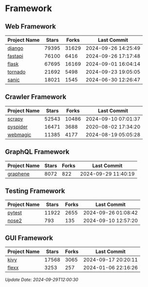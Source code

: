 # Framework

## Web Framework
| Project Name | Stars | Forks | Last Commit |
| ------------ | ----- | ----- | ----------- |
| [django](https://github.com/django/django) | 79395 | 31629 | 2024-09-26 14:25:49 |
| [fastapi](https://github.com/fastapi/fastapi) | 76100 | 6416 | 2024-09-26 17:17:48 |
| [flask](https://github.com/pallets/flask) | 67695 | 16169 | 2024-09-01 16:04:14 |
| [tornado](https://github.com/tornadoweb/tornado) | 21692 | 5498 | 2024-09-23 19:05:05 |
| [sanic](https://github.com/sanic-org/sanic) | 18021 | 1545 | 2024-06-30 12:26:47 |

## Crawler Framework
| Project Name | Stars | Forks | Last Commit |
| ------------ | ----- | ----- | ----------- |
| [scrapy](https://github.com/scrapy/scrapy) | 52543 | 10486 | 2024-09-10 07:01:37 |
| [pyspider](https://github.com/binux/pyspider) | 16471 | 3688 | 2020-08-02 17:34:20 |
| [webmagic](https://github.com/code4craft/webmagic) | 11385 | 4177 | 2024-08-19 05:05:28 |

## GraphQL Framework
| Project Name | Stars | Forks | Last Commit |
| ------------ | ----- | ----- | ----------- |
| [graphene](https://github.com/graphql-python/graphene) | 8072 | 822 | 2024-09-29 11:40:19 |

## Testing Framework
| Project Name | Stars | Forks | Last Commit |
| ------------ | ----- | ----- | ----------- |
| [pytest](https://github.com/pytest-dev/pytest) | 11922 | 2655 | 2024-09-26 01:08:42 |
| [nose2](https://github.com/nose-devs/nose2) | 793 | 135 | 2024-09-10 12:57:20 |

## GUI Framework
| Project Name | Stars | Forks | Last Commit |
| ------------ | ----- | ----- | ----------- |
| [kivy](https://github.com/kivy/kivy) | 17568 | 3065 | 2024-09-17 20:20:11 |
| [flexx](https://github.com/flexxui/flexx) | 3253 | 257 | 2024-01-06 22:16:26 |

*Update Date: 2024-09-29T12:00:30*